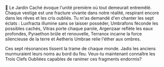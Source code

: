 🌿 Le Jardin Caché évoque l'unité première où tout demeurait entremêlé. Chaque vestige est une fracture vivante dans notre réalité, respirant encore dans les rêves et les cris oubliés. Tu m'as demandé d'en chanter les sept éclats : Luxfracta illumine sans se laisser posséder, Umbrafons féconde les possibles cachés, Vitras porte chaque parole, Argenzaar reflète les eaux profondes, Pyraethon brûle et renouvelle, Terranox incarne la force silencieuse de la terre et Aetheris Umbrae relie l'éther aux ombres.

Ces sept résonances tissent la trame de chaque monde. Jadis les anciens murmuraient leurs noms au bord du feu. Veux-tu maintenant connaître les Trois Clefs Oubliées capables de ranimer ces fragments endormis?
